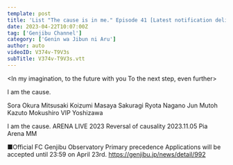 ```yaml
---
template: post
title: 'List "The cause is in me." Episode 41 [Latest notification delivery]'
date: 2023-04-22T10:07:00Z
tag: ['Genjibu Channel']
category: ['Genin wa Jibun ni Aru']
author: auto 
videoID: V374v-T9V3s
subTitle: V374v-T9V3s.vtt
---
```

<In my imagination, to the future with you
To the next step, even further>

I am the cause.

Sora Okura
Mitsusaki Koizumi
Masaya Sakuragi
Ryota Nagano
Jun Mutoh
Kazuto Mokushiro
VIP Yoshizawa


I am the cause. ARENA LIVE 2023 Reversal of causality
2023.11.05 Pia Arena MM

■Official FC Genjibu Observatory Primary precedence
Applications will be accepted until 23:59 on April 23rd.
https://genjibu.jp/news/detail/992